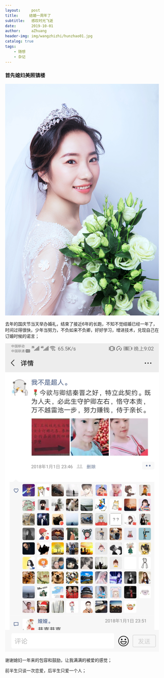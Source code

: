 ```yaml
---
layout:     post
title:     结婚一周年了
subtitle:   感叹时光飞逝
date:       2019-10-01
author:     aZhuang
header-img: img/wangzhizhi/hunzhao01.jpg
catalog: true
tags:
    - 随想
    - 杂记
---
```






### 首先媳妇美照镇楼

![Image text](https://raw.githubusercontent.com/xiaoazhuang/xiaoazhuang.github.io/master/img/wangzhizhi/hunzhao78.jpg)

去年的国庆节当天举办婚礼，结束了接近6年的长跑，不知不觉结婚已经一年了，时间过得很快，少年当努力，不负如来不负卿，好好学习，增进技术，兑现自己在订婚时候的诺言；

![Image text](https://raw.githubusercontent.com/xiaoazhuang/xiaoazhuang.github.io/master/img/wangzhizhi/dinghun.jpg)

谢谢媳妇一年来的包容和鼓励，让我满满的被爱的感觉；

前半生只谈一次恋爱，后半生只爱一个人；

